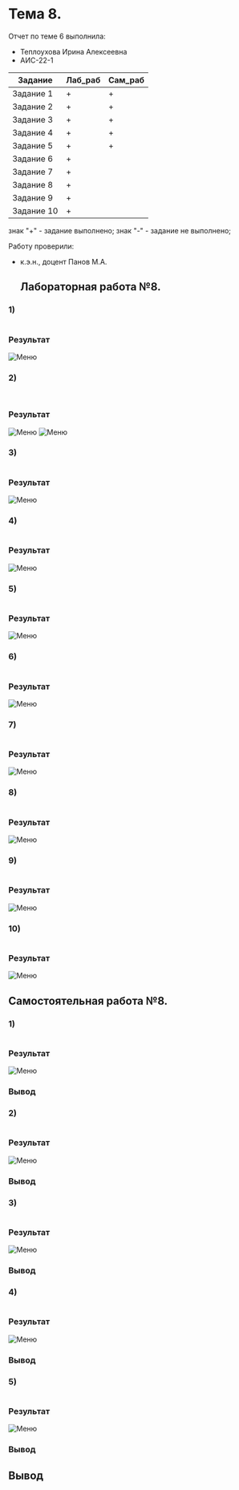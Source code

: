 # Тема 8. 
Отчет по теме 6 выполнила:
- Теплоухова Ирина Алексеевна
- АИС-22-1


| Задание | Лаб_раб | Сам_раб |
| ------------- | ------------- | ------------- |
| Задание 1 | + | + |
| Задание 2 | + | + |
| Задание 3 | + | + |
| Задание 4 | + | + |
| Задание 5 | + | + |
| Задание 6 | + |  |
| Задание 7 | + |  |
| Задание 8 | + |  |
| Задание 9 | + |  |
| Задание 10 | + |  |

знак "+" - задание выполнено; знак "-" - задание не выполнено;

Работу проверили:
- к.э.н., доцент Панов М.А.

  ## Лабораторная работа №8.
### 1) 
```python

```

### Результат
![Меню]()

### 2) 
```python

```
```python

```
### Результат
![Меню]()
![Меню]()

### 3) 
```python

```

### Результат
![Меню]()

### 4) 

```python

```

### Результат
![Меню]()

### 5) 
```python

```

### Результат
![Меню]()

### 6) 
```python

```

### Результат
![Меню]()

### 7) 
```python

```


### Результат
![Меню]()

### 8) 
```python

```

### Результат
![Меню]()

### 9) 
```python

```

### Результат
![Меню]()

### 10) 
```python

```

### Результат
![Меню]()

  ## Самостоятельная работа №8. 
### 1) 
```python


```

### Результат
![Меню]()
### Вывод

### 2) 
```python

```

### Результат
![Меню]()
### Вывод


### 3) 
```python

```

### Результат
![Меню]()

### Вывод


### 4) 

```python

```

### Результат
![Меню]()

### Вывод

### 5) 
```python

```

### Результат
![Меню]()
### Вывод



  ## Вывод

